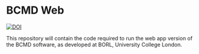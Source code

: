 # BCMD Web #  
[![DOI](https://zenodo.org/badge/79932631.svg)](https://zenodo.org/badge/latestdoi/79932631)


This repository will contain the code required to run the web app version of the BCMD software, as developed at BORL, University College London.
